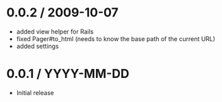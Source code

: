 0.0.2 / 2009-10-07
==================

  * added view helper for Rails
  * fixed Pager#to_html (needs to know the base path of the current URL)
  * added settings

0.0.1 / YYYY-MM-DD
==================

  * Initial release